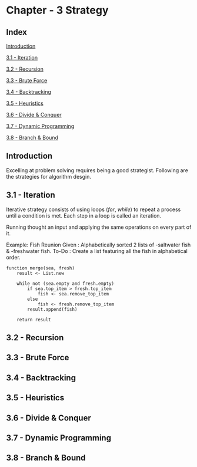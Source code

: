 # Chapter - 3 Strategy

## Index

[Introduction](#introduction)

[3.1 - Iteration](#31---iteration)

[3.2 - Recursion](#32---recursion)

[3.3 - Brute Force](#33---bruteforce)

[3.4 - Backtracking](#34---backtracking)

[3.5 - Heuristics](#35---heuristics)

[3.6 - Divide & Conquer](#36---divide&conquer)

[3.7 - Dynamic Programming](#37---dynamicprogramming)

[3.8 - Branch & Bound](#38---branch&bound)


## Introduction
Excelling at problem solving requires being a good strategist. Following are the strategies for algorithm desgin.
    
## 3.1 - Iteration
Iterative strategy consists of using loops (*for*, *while*) to repeat a process until a condition is met. Each step in a loop is called an iteration.

Running thought an input and applying the same operations on every part of it.

Example: Fish Reunion 
Given : Alphabetically sorted 2 lists of -saltwater fish & -freshwater fish. 
To-Do : Create a list featuring all the fish in alphabetical order.

    function merge(sea, fresh)
        result <- List.new
        
        while not (sea.empty and fresh.empty)
            if sea.top_item > fresh.top_item
                fish <- sea.remove_top_item
            else
                fish <- fresh.remove_top_item
            result.append(fish)
            
        return result

## 3.2 - Recursion

## 3.3 - Brute Force

## 3.4 - Backtracking

## 3.5 - Heuristics

## 3.6 - Divide & Conquer

## 3.7 - Dynamic Programming

## 3.8 - Branch & Bound

